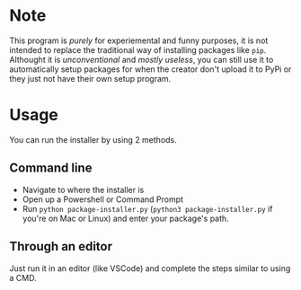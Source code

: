 # Note
This program is *purely* for experiemental and funny purposes, it is not intended to replace the traditional way of installing packages like `pip`.
Althought it is *unconventional* and *mostly useless*, you can still use it to automatically setup packages for when the creator don't upload it to PyPi or they just not have their own setup program.

# Usage
You can run the installer by using 2 methods.
## Command line
- Navigate to where the installer is
- Open up a Powershell or Command Prompt
- Run `python package-installer.py` (`python3 package-installer.py` if you're on Mac or Linux) and enter your package's path.

## Through an editor
Just run it in an editor (like VSCode) and complete the steps similar to using a CMD.
